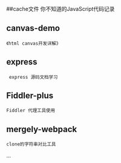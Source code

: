 ##cache文件
    你不知道的JavaScript代码记录
## canvas-demo
    《html canvas开发详解》
## express
     express 源码文档学习
##  Fiddler-plus
    Fiddler 代理工具使用
## mergely-webpack 
    clone的字符串对比工具
...